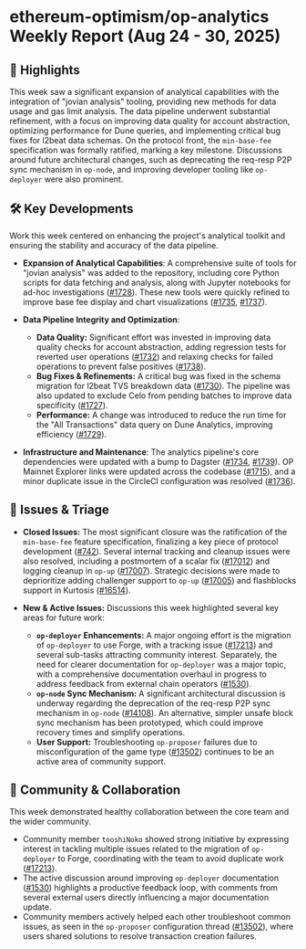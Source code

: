 # ethereum-optimism/op-analytics Weekly Report (Aug 24 - 30, 2025)

## 🚀 Highlights
This week saw a significant expansion of analytical capabilities with the integration of "jovian analysis" tooling, providing new methods for data usage and gas limit analysis. The data pipeline underwent substantial refinement, with a focus on improving data quality for account abstraction, optimizing performance for Dune queries, and implementing critical bug fixes for l2beat data schemas. On the protocol front, the `min-base-fee` specification was formally ratified, marking a key milestone. Discussions around future architectural changes, such as deprecating the req-resp P2P sync mechanism in `op-node`, and improving developer tooling like `op-deployer` were also prominent.

## 🛠️ Key Developments
Work this week centered on enhancing the project's analytical toolkit and ensuring the stability and accuracy of the data pipeline.

-   **Expansion of Analytical Capabilities**: A comprehensive suite of tools for "jovian analysis" was added to the repository, including core Python scripts for data fetching and analysis, along with Jupyter notebooks for ad-hoc investigations ([#1728](https://github.com/ethereum-optimism/op-analytics/pull/1728)). These new tools were quickly refined to improve base fee display and chart visualizations ([#1735](https://github.com/ethereum-optimism/op-analytics/pull/1735), [#1737](https://github.com/ethereum-optimism/op-analytics/pull/1737)).

-   **Data Pipeline Integrity and Optimization**:
    -   **Data Quality:** Significant effort was invested in improving data quality checks for account abstraction, adding regression tests for reverted user operations ([#1732](https://github.com/ethereum-optimism/op-analytics/pull/1732)) and relaxing checks for failed operations to prevent false positives ([#1738](https://github.com/ethereum-optimism/op-analytics/pull/1738)).
    -   **Bug Fixes & Refinements:** A critical bug was fixed in the schema migration for l2beat TVS breakdown data ([#1730](https://github.com/ethereum-optimism/op-analytics/pull/1730)). The pipeline was also updated to exclude Celo from pending batches to improve data specificity ([#1727](https://github.com/ethereum-optimism/op-analytics/pull/1727)).
    -   **Performance:** A change was introduced to reduce the run time for the "All Transactions" data query on Dune Analytics, improving efficiency ([#1729](https://github.com/ethereum-optimism/op-analytics/pull/1729)).

-   **Infrastructure and Maintenance**: The analytics pipeline's core dependencies were updated with a bump to Dagster ([#1734](https://github.com/ethereum-optimism/op-analytics/pull/1734), [#1739](https://github.com/ethereum-optimism/op-analytics/pull/1739)). OP Mainnet Explorer links were updated across the codebase ([#1715](https://github.com/ethereum-optimism/op-analytics/pull/1715)), and a minor duplicate issue in the CircleCI configuration was resolved ([#1736](https://github.com/ethereum-optimism/op-analytics/pull/1736)).

## 🐛 Issues & Triage

-   **Closed Issues:** The most significant closure was the ratification of the `min-base-fee` feature specification, finalizing a key piece of protocol development ([#742](https://github.com/ethereum-optimism/op-analytics/issues/742)). Several internal tracking and cleanup issues were also resolved, including a postmortem of a scalar fix ([#17012](https://github.com/ethereum-optimism/op-analytics/issues/17012)) and logging cleanup in `op-up` ([#17007](https://github.com/ethereum-optimism/op-analytics/issues/17007)). Strategic decisions were made to deprioritize adding challenger support to `op-up` ([#17005](https://github.com/ethereum-optimism/op-analytics/issues/17005)) and flashblocks support in Kurtosis ([#16514](https://github.com/ethereum-optimism/op-analytics/issues/16514)).

-   **New & Active Issues:** Discussions this week highlighted several key areas for future work:
    -   **`op-deployer` Enhancements:** A major ongoing effort is the migration of `op-deployer` to use Forge, with a tracking issue ([#17213](https://github.com/ethereum-optimism/op-analytics/issues/17213)) and several sub-tasks attracting community interest. Separately, the need for clearer documentation for `op-deployer` was a major topic, with a comprehensive documentation overhaul in progress to address feedback from external chain operators ([#1530](https://github.com/ethereum-optimism/op-analytics/issues/1530)).
    -   **`op-node` Sync Mechanism:** A significant architectural discussion is underway regarding the deprecation of the req-resp P2P sync mechanism in `op-node` ([#14108](https://github.com/ethereum-optimism/op-analytics/issues/14108)). An alternative, simpler unsafe block sync mechanism has been prototyped, which could improve recovery times and simplify operations.
    -   **User Support:** Troubleshooting `op-proposer` failures due to misconfiguration of the game type ([#13502](https://github.com/ethereum-optimism/op-analytics/issues/13502)) continues to be an active area of community support.

## 💬 Community & Collaboration
This week demonstrated healthy collaboration between the core team and the wider community.

-   Community member `tooshiNoko` showed strong initiative by expressing interest in tackling multiple issues related to the migration of `op-deployer` to Forge, coordinating with the team to avoid duplicate work ([#17213](https://github.com/ethereum-optimism/op-analytics/issues/17213)).
-   The active discussion around improving `op-deployer` documentation ([#1530](https://github.com/ethereum-optimism/op-analytics/issues/1530)) highlights a productive feedback loop, with comments from several external users directly influencing a major documentation update.
-   Community members actively helped each other troubleshoot common issues, as seen in the `op-proposer` configuration thread ([#13502](https://github.com/ethereum-optimism/op-analytics/issues/13502)), where users shared solutions to resolve transaction creation failures.